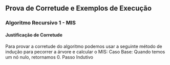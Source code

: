 ## Prova de Corretude e Exemplos de Execução

### Algoritmo Recursivo 1 - MIS

#### Justificação de Corretude

Para provar a corretude do algoritmo podemos usar a seguinte método de indução para pecorrer a árvore e calcular o MIS:
Caso Base: Quando temos um nó nulo, retornamos 0.
Passo Indutivo
